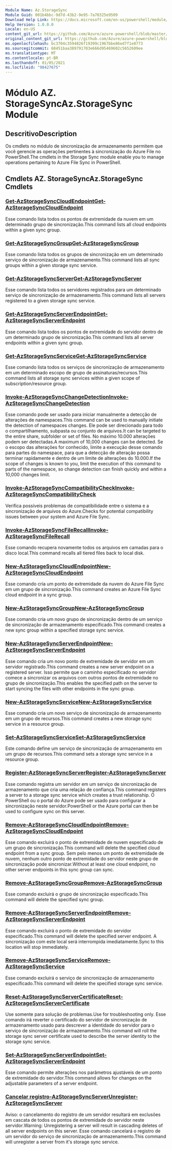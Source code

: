 ```yaml
---
Module Name: Az.StorageSync
Module Guid: 001b4bbc-9d7d-43b2-9e95-7a70325e9509
Download Help Link: https://docs.microsoft.com/en-us/powershell/module/az.storagesync
Help Version: 1.0.0.0
Locale: en-US
content_git_url: https://github.com/Azure/azure-powershell/blob/master/src/StorageSync/StorageSync/help/Az.StorageSync.md
original_content_git_url: https://github.com/Azure/azure-powershell/blob/master/src/StorageSync/StorageSync/help/Az.StorageSync.md
ms.openlocfilehash: bc3704c3594826f19399c1967bbe86ed7f1e8773
ms.sourcegitcommit: 68451baa389791703e666d95469602c5652609ee
ms.translationtype: MT
ms.contentlocale: pt-BR
ms.lasthandoff: 01/05/2021
ms.locfileid: "98427675"
---
```

# <span data-ttu-id="6303d-101">Módulo AZ. StorageSync</span><span class="sxs-lookup"><span data-stu-id="6303d-101">Az.StorageSync Module</span></span>
## <span data-ttu-id="6303d-102">Descritivo</span><span class="sxs-lookup"><span data-stu-id="6303d-102">Description</span></span>
<span data-ttu-id="6303d-103">Os cmdlets no módulo de sincronização de armazenamento permitem que você gerencie as operações pertinentes à sincronização do Azure File no PowerShell.</span><span class="sxs-lookup"><span data-stu-id="6303d-103">The cmdlets in the Storage Sync module enable you to manage operations pertaining to Azure File Sync in PowerShell.</span></span>

## <span data-ttu-id="6303d-104">Cmdlets AZ. StorageSync</span><span class="sxs-lookup"><span data-stu-id="6303d-104">Az.StorageSync Cmdlets</span></span>
### [<span data-ttu-id="6303d-105">Get-AzStorageSyncCloudEndpoint</span><span class="sxs-lookup"><span data-stu-id="6303d-105">Get-AzStorageSyncCloudEndpoint</span></span>](Get-AzStorageSyncCloudEndpoint.md)
<span data-ttu-id="6303d-106">Esse comando lista todos os pontos de extremidade da nuvem em um determinado grupo de sincronização.</span><span class="sxs-lookup"><span data-stu-id="6303d-106">This command lists all cloud endpoints within a given sync group.</span></span>

### [<span data-ttu-id="6303d-107">Get-AzStorageSyncGroup</span><span class="sxs-lookup"><span data-stu-id="6303d-107">Get-AzStorageSyncGroup</span></span>](Get-AzStorageSyncGroup.md)
<span data-ttu-id="6303d-108">Esse comando lista todos os grupos de sincronização em um determinado serviço de sincronização de armazenamento.</span><span class="sxs-lookup"><span data-stu-id="6303d-108">This command lists all sync groups within a given storage sync service.</span></span>

### [<span data-ttu-id="6303d-109">Get-AzStorageSyncServer</span><span class="sxs-lookup"><span data-stu-id="6303d-109">Get-AzStorageSyncServer</span></span>](Get-AzStorageSyncServer.md)
<span data-ttu-id="6303d-110">Esse comando lista todos os servidores registrados para um determinado serviço de sincronização de armazenamento.</span><span class="sxs-lookup"><span data-stu-id="6303d-110">This command lists all servers registered to a given storage sync service.</span></span>

### [<span data-ttu-id="6303d-111">Get-AzStorageSyncServerEndpoint</span><span class="sxs-lookup"><span data-stu-id="6303d-111">Get-AzStorageSyncServerEndpoint</span></span>](Get-AzStorageSyncServerEndpoint.md)
<span data-ttu-id="6303d-112">Esse comando lista todos os pontos de extremidade do servidor dentro de um determinado grupo de sincronização.</span><span class="sxs-lookup"><span data-stu-id="6303d-112">This command lists all server endpoints within a given sync group.</span></span>

### [<span data-ttu-id="6303d-113">Get-AzStorageSyncService</span><span class="sxs-lookup"><span data-stu-id="6303d-113">Get-AzStorageSyncService</span></span>](Get-AzStorageSyncService.md)
<span data-ttu-id="6303d-114">Esse comando lista todos os serviços de sincronização de armazenamento em um determinado escopo de grupo de assinaturas/recursos.</span><span class="sxs-lookup"><span data-stu-id="6303d-114">This command lists all storage sync services within a given scope of subscription/resource group.</span></span>

### [<span data-ttu-id="6303d-115">Invoke-AzStorageSyncChangeDetection</span><span class="sxs-lookup"><span data-stu-id="6303d-115">Invoke-AzStorageSyncChangeDetection</span></span>](Invoke-AzStorageSyncChangeDetection.md)
<span data-ttu-id="6303d-116">Esse comando pode ser usado para iniciar manualmente a detecção de alterações de namespaces.</span><span class="sxs-lookup"><span data-stu-id="6303d-116">This command can be used to manually initiate the detection of namespaces changes.</span></span> <span data-ttu-id="6303d-117">Ele pode ser direcionado para todo o compartilhamento, subpasta ou conjunto de arquivos.</span><span class="sxs-lookup"><span data-stu-id="6303d-117">It can be targeted to the entire share, subfolder or set of files.</span></span> <span data-ttu-id="6303d-118">No máximo 10.000 alterações podem ser detectadas.</span><span class="sxs-lookup"><span data-stu-id="6303d-118">A maximum of 10,000 changes can be detected.</span></span> <span data-ttu-id="6303d-119">Se o escopo das alterações for conhecido, limite a execução desse comando para partes do namespace, para que a detecção de alteração possa terminar rapidamente e dentro de um limite de alterações do 10.000.</span><span class="sxs-lookup"><span data-stu-id="6303d-119">If the scope of changes is known to you, limit the execution of this command to parts of the namespace, so change detection can finish quickly and within a 10,000 changes limit.</span></span>

### [<span data-ttu-id="6303d-120">Invoke-AzStorageSyncCompatibilityCheck</span><span class="sxs-lookup"><span data-stu-id="6303d-120">Invoke-AzStorageSyncCompatibilityCheck</span></span>](Invoke-AzStorageSyncCompatibilityCheck.md)
<span data-ttu-id="6303d-121">Verifica possíveis problemas de compatibilidade entre o sistema e a sincronização de arquivos do Azure.</span><span class="sxs-lookup"><span data-stu-id="6303d-121">Checks for potential compatibility issues between your system and Azure File Sync.</span></span>

### [<span data-ttu-id="6303d-122">Invoke-AzStorageSyncFileRecall</span><span class="sxs-lookup"><span data-stu-id="6303d-122">Invoke-AzStorageSyncFileRecall</span></span>](Invoke-AzStorageSyncFileRecall.md)
<span data-ttu-id="6303d-123">Esse comando recupera novamente todos os arquivos em camadas para o disco local.</span><span class="sxs-lookup"><span data-stu-id="6303d-123">This command recalls all tiered files back to local disk.</span></span>

### [<span data-ttu-id="6303d-124">New-AzStorageSyncCloudEndpoint</span><span class="sxs-lookup"><span data-stu-id="6303d-124">New-AzStorageSyncCloudEndpoint</span></span>](New-AzStorageSyncCloudEndpoint.md)
<span data-ttu-id="6303d-125">Esse comando cria um ponto de extremidade da nuvem do Azure File Sync em um grupo de sincronização.</span><span class="sxs-lookup"><span data-stu-id="6303d-125">This command creates an Azure File Sync cloud endpoint in a sync group.</span></span>

### [<span data-ttu-id="6303d-126">New-AzStorageSyncGroup</span><span class="sxs-lookup"><span data-stu-id="6303d-126">New-AzStorageSyncGroup</span></span>](New-AzStorageSyncGroup.md)
<span data-ttu-id="6303d-127">Esse comando cria um novo grupo de sincronização dentro de um serviço de sincronização de armazenamento especificado.</span><span class="sxs-lookup"><span data-stu-id="6303d-127">This command creates a new sync group within a specified storage sync service.</span></span>

### [<span data-ttu-id="6303d-128">New-AzStorageSyncServerEndpoint</span><span class="sxs-lookup"><span data-stu-id="6303d-128">New-AzStorageSyncServerEndpoint</span></span>](New-AzStorageSyncServerEndpoint.md)
<span data-ttu-id="6303d-129">Esse comando cria um novo ponto de extremidade de servidor em um servidor registrado.</span><span class="sxs-lookup"><span data-stu-id="6303d-129">This command creates a new server endpoint on a registered server.</span></span> <span data-ttu-id="6303d-130">Isso permite que o caminho especificado no servidor comece a sincronizar os arquivos com outros pontos de extremidade no grupo de sincronização.</span><span class="sxs-lookup"><span data-stu-id="6303d-130">This enables the specified path on the server to start syncing the files with other endpoints in the sync group.</span></span>

### [<span data-ttu-id="6303d-131">New-AzStorageSyncService</span><span class="sxs-lookup"><span data-stu-id="6303d-131">New-AzStorageSyncService</span></span>](New-AzStorageSyncService.md)
<span data-ttu-id="6303d-132">Esse comando cria um novo serviço de sincronização de armazenamento em um grupo de recursos.</span><span class="sxs-lookup"><span data-stu-id="6303d-132">This command creates a new storage sync service in a resource group.</span></span>

### [<span data-ttu-id="6303d-133">Set-AzStorageSyncService</span><span class="sxs-lookup"><span data-stu-id="6303d-133">Set-AzStorageSyncService</span></span>](New-AzStorageSyncService.md)
<span data-ttu-id="6303d-134">Este comando define um serviço de sincronização de armazenamento em um grupo de recursos.</span><span class="sxs-lookup"><span data-stu-id="6303d-134">This command sets a storage sync service in a resource group.</span></span>

### [<span data-ttu-id="6303d-135">Register-AzStorageSyncServer</span><span class="sxs-lookup"><span data-stu-id="6303d-135">Register-AzStorageSyncServer</span></span>](Register-AzStorageSyncServer.md)
<span data-ttu-id="6303d-136">Esse comando registra um servidor em um serviço de sincronização de armazenamento que cria uma relação de confiança.</span><span class="sxs-lookup"><span data-stu-id="6303d-136">This command registers a server to a storage sync service which creates a trust relationship.</span></span> <span data-ttu-id="6303d-137">O PowerShell ou o portal do Azure pode ser usado para configurar a sincronização neste servidor.</span><span class="sxs-lookup"><span data-stu-id="6303d-137">PowerShell or the Azure portal can then be used to configure sync on this server.</span></span>

### [<span data-ttu-id="6303d-138">Remove-AzStorageSyncCloudEndpoint</span><span class="sxs-lookup"><span data-stu-id="6303d-138">Remove-AzStorageSyncCloudEndpoint</span></span>](Remove-AzStorageSyncCloudEndpoint.md)
<span data-ttu-id="6303d-139">Esse comando excluirá o ponto de extremidade de nuvem especificado de um grupo de sincronização.</span><span class="sxs-lookup"><span data-stu-id="6303d-139">This command will delete the specified cloud endpoint from a sync group.</span></span> <span data-ttu-id="6303d-140">Sem pelo menos um ponto de extremidade de nuvem, nenhum outro ponto de extremidade do servidor neste grupo de sincronização pode sincronizar.</span><span class="sxs-lookup"><span data-stu-id="6303d-140">Without at least one cloud endpoint, no other server endpoints in this sync group can sync.</span></span>

### [<span data-ttu-id="6303d-141">Remove-AzStorageSyncGroup</span><span class="sxs-lookup"><span data-stu-id="6303d-141">Remove-AzStorageSyncGroup</span></span>](Remove-AzStorageSyncGroup.md)
<span data-ttu-id="6303d-142">Esse comando excluirá o grupo de sincronização especificado.</span><span class="sxs-lookup"><span data-stu-id="6303d-142">This command will delete the specified sync group.</span></span>

### [<span data-ttu-id="6303d-143">Remove-AzStorageSyncServerEndpoint</span><span class="sxs-lookup"><span data-stu-id="6303d-143">Remove-AzStorageSyncServerEndpoint</span></span>](Remove-AzStorageSyncServerEndpoint.md)
<span data-ttu-id="6303d-144">Esse comando excluirá o ponto de extremidade do servidor especificado.</span><span class="sxs-lookup"><span data-stu-id="6303d-144">This command will delete the specified server endpoint.</span></span> <span data-ttu-id="6303d-145">A sincronização com este local será interrompida imediatamente.</span><span class="sxs-lookup"><span data-stu-id="6303d-145">Sync to this location will stop immediately.</span></span>

### [<span data-ttu-id="6303d-146">Remove-AzStorageSyncService</span><span class="sxs-lookup"><span data-stu-id="6303d-146">Remove-AzStorageSyncService</span></span>](Remove-AzStorageSyncService.md)
<span data-ttu-id="6303d-147">Esse comando excluirá o serviço de sincronização de armazenamento especificado.</span><span class="sxs-lookup"><span data-stu-id="6303d-147">This command will delete the specified storage sync service.</span></span>

### [<span data-ttu-id="6303d-148">Reset-AzStorageSyncServerCertificate</span><span class="sxs-lookup"><span data-stu-id="6303d-148">Reset-AzStorageSyncServerCertificate</span></span>](Reset-AzStorageSyncServerCertificate.md)
<span data-ttu-id="6303d-149">Use somente para solução de problemas.</span><span class="sxs-lookup"><span data-stu-id="6303d-149">Use for troubleshooting only.</span></span> <span data-ttu-id="6303d-150">Esse comando irá reverter o certificado do servidor de sincronização de armazenamento usado para descrever a identidade do servidor para o serviço de sincronização de armazenamento.</span><span class="sxs-lookup"><span data-stu-id="6303d-150">This command will roll the storage sync server certificate used to describe the server identity to the storage sync service.</span></span>

### [<span data-ttu-id="6303d-151">Set-AzStorageSyncServerEndpoint</span><span class="sxs-lookup"><span data-stu-id="6303d-151">Set-AzStorageSyncServerEndpoint</span></span>](Set-AzStorageSyncServerEndpoint.md)
<span data-ttu-id="6303d-152">Esse comando permite alterações nos parâmetros ajustáveis de um ponto de extremidade do servidor.</span><span class="sxs-lookup"><span data-stu-id="6303d-152">This command allows for changes on the adjustable parameters of a server endpoint.</span></span>

### [<span data-ttu-id="6303d-153">Cancelar registro-AzStorageSyncServer</span><span class="sxs-lookup"><span data-stu-id="6303d-153">Unregister-AzStorageSyncServer</span></span>](Unregister-AzStorageSyncServer.md)
<span data-ttu-id="6303d-154">Aviso: o cancelamento do registro de um servidor resultará em exclusões em cascata de todos os pontos de extremidade do servidor neste servidor.</span><span class="sxs-lookup"><span data-stu-id="6303d-154">Warning: Unregistering a server will result in cascading deletes of all server endpoints on this server.</span></span> <span data-ttu-id="6303d-155">Esse comando cancelará o registro de um servidor do serviço de sincronização de armazenamento.</span><span class="sxs-lookup"><span data-stu-id="6303d-155">This command will unregister a server from it's storage sync service.</span></span>

